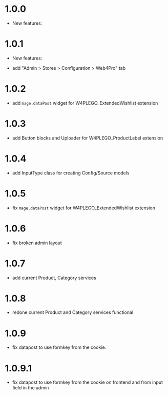 1.0.0
=============
* New features:

1.0.1
=============
* New features:
 - add "Admin > Stores > Configuration > Web4Pro" tab

1.0.2
=============
 - add `mage.dataPost` widget for W4PLEGO_ExtendedWishlist extension
 
1.0.3
=============
 - add Button blocks and Uploader for W4PLEGO_ProductLabel extension
 
1.0.4
=============
 - add InputType class for creating Config/Source models

1.0.5
=============
 - fix `mage.dataPost` widget for W4PLEGO_ExtendedWishlist extension
 
1.0.6
=============
- fix broken admin layout
 
1.0.7
=============
- add current Product, Category services

1.0.8
=============
- redone current Product and Category services functional

1.0.9
=============
- fix datapost to use formkey from the cookie.

1.0.9.1
=============

- fix datapost to use formkey from the cookie on frontend and from input field in the admin